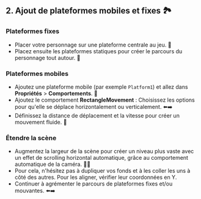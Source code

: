 ## 2. Ajout de plateformes mobiles et fixes 🏞️

### Plateformes fixes
- Placer votre personnage sur une plateforme centrale au jeu. 🌄
- Placez ensuite les plateformes statiques pour créer le parcours du personnage tout autour. 🌄

### Plateformes mobiles
- Ajoutez une plateforme mobile (par exemple `Platform1`) et allez dans **Propriétés** > **Comportements**. 📏
- Ajoutez le comportement **RectangleMovement** : Choisissez les options pour qu'elle se déplace horizontalement ou verticalement. ⬅️➡️
- Définissez la distance de déplacement et la vitesse pour créer un mouvement fluide. 🌊

### Étendre la scène
- Augmentez la largeur de la scène pour créer un niveau plus vaste avec un effet de scrolling horizontal automatique, grâce au comportement automatique de la caméra. 📸🌌
- Pour cela, n'hésitez pas à dupliquer vos fonds et à les coller les uns à côté des autres. Pour les aligner, vérifier leur coordonnées en Y.
- Continuer à agrémenter le parcours de plateformes fixes et/ou mouvantes.  ⬅️➡️

